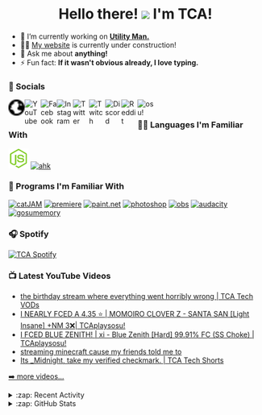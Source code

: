 <h1 align="center">Hello there! <img src="https://media.giphy.com/media/hvRJCLFzcasrR4ia7z/giphy.gif" width="32px"> I'm TCA!</h1>

- 🔭 I’m currently working on **[Utility Man.](https://github.com/imTCA/UtilityMan)** <!-- - 🌱 I’m currently learning **Vim** -->
- 👨‍💻 [My website][website] is currently under construction!
- 💬 Ask me about **anything!**
- ⚡ Fun fact: **If it wasn't obvious already, I love typing.**

### 💬 Socials
[<img align="left" alt="Website" width="32px" src="https://raw.githubusercontent.com/iconic/open-iconic/master/svg/globe.svg" />][website]
[<img align="left" alt="YouTube" width="32px" src="https://cdn.jsdelivr.net/npm/simple-icons@v5/icons/youtube.svg" />][yt]
[<img align="left" alt="Facebook" width="32px" src="https://cdn.jsdelivr.net/npm/simple-icons@v5/icons/facebook.svg" />][fb]
[<img align="left" alt="Instagram" width="32px" src="https://cdn.jsdelivr.net/npm/simple-icons@v5/icons/instagram.svg" />][insta]
[<img align="left" alt="Twitter" width="32px" src="https://cdn.jsdelivr.net/npm/simple-icons@v5/icons/twitter.svg" />][tweet]
[<img align="left" alt="Twitch" width="32px" src="https://cdn.jsdelivr.net/npm/simple-icons@v5/icons/twitch.svg" />][twitch]
[<img align="left" alt="Discord" width="32px" src="https://cdn.jsdelivr.net/npm/simple-icons@v5/icons/discord.svg" />][discord]
[<img align="left" alt="Reddit" width="32px" src="https://cdn.jsdelivr.net/npm/simple-icons@v5/icons/reddit.svg" />][reddit]
[<img align="left" alt="osu!" width="32px" src="https://cdn.jsdelivr.net/npm/simple-icons@v5/icons/osu.svg" />][osu]

<br />

### 👨‍💻 Languages I'm Familiar With

[<img src="https://raw.githubusercontent.com/devicons/devicon/master/icons/nodejs/nodejs-original.svg" alt="node.js" width="40" height="40"/>][nodejs]
[<img src="https://i.imgur.com/tjPOPhB.png" alt="ahk" width="40" height="40"/>][ahk]

### 🔧 Programs I'm Familiar With

[<img src="https://cdn.betterttv.net/emote/5f1b0186cf6d2144653d2970/3x" alt="catJAM" width="40" height="40"/>][catJAM]
[<img src="https://upload.wikimedia.org/wikipedia/commons/thumb/4/40/Adobe_Premiere_Pro_CC_icon.svg/1200px-Adobe_Premiere_Pro_CC_icon.svg.png" alt="premiere" width="40" height="40"/>][premiere]
[<img src="https://content.invisioncic.com/r125076/monthly_2020_07/2128238399_paintneticon(6).png.4b20725c1c9d337627a3a03c9ae7adec.png" alt="paint.net" width="40" height="40"/>][paint]
[<img src="https://upload.wikimedia.org/wikipedia/commons/thumb/a/af/Adobe_Photoshop_CC_icon.svg/1200px-Adobe_Photoshop_CC_icon.svg.png" alt="photoshop" width="40" height="40"/>][photoshop]
[<img src="https://upload.wikimedia.org/wikipedia/commons/thumb/7/78/OBS.svg/1200px-OBS.svg.png" alt="obs" width="40" height="40"/>][obs]
[<img src="https://upload.wikimedia.org/wikipedia/commons/thumb/e/e2/Audacity_Logo_nofilter.svg/1024px-Audacity_Logo_nofilter.svg.png" alt="audacity" width="40" height="40"/>][audio]
[<img src="https://raw.githubusercontent.com/l3lackShark/gosumemory/master/out.ico" alt="gosumemory" width="40" height="40"/>][gosu]

### 🎧 Spotify

[<img src="https://spotifynp.vercel.app/api/spotify" alt="TCA Spotify"/>](https://open.spotify.com/user/9lnj1rcd8svfgkqkgab9fmpq9?si=fc6e56a4301c4773)

### 📺 Latest YouTube Videos

<!-- YOUTUBE:START -->
- [the birthday stream where everything went horribly wrong | TCA Tech VODs](https://www.youtube.com/watch?v=OQDEoDMKFm0)
- [I NEARLY FCED A 4.35 ⭐ | MOMOIRO CLOVER Z - SANTA SAN [Light Insane] +NM 3❌| TCAplaysosu!](https://www.youtube.com/watch?v=ufgQbtogJaI)
- [I FCED BLUE ZENITH! | xi - Blue Zenith [Hard] 99.91% FC (SS Choke) | TCAplaysosu!](https://www.youtube.com/watch?v=ndt5Xp9l_lw)
- [streaming minecraft cause my friends told me to](https://www.youtube.com/watch?v=XNjn4NzxrBo)
- [Its _Midnight, take my verified checkmark. | TCA Tech Shorts](https://www.youtube.com/watch?v=su5togUj_x4)
<!-- YOUTUBE:END -->

[➡️ more videos...](https://youtube.com/TCATech)

<details>
<summary>:zap: Recent Activity</summary>

<!--START_SECTION:activity-->
1. 🎉 Merged PR [#1](https://github.com/imTCA/UtilityMan/pull/1) in [imTCA/UtilityMan](https://github.com/imTCA/UtilityMan)
<!--END_SECTION:activity-->
</details>

<details>
<summary>:zap: GitHub Stats</summary>

<br />

[<img src="https://github-readme-stats.vercel.app/api?username=imTCA&count_private=true&show_icons=true&theme=highcontrast&hide_border=true" alt="TCA's github stats" width="550px" />][stats]

[<img src="https://github-readme-stats.vercel.app/api/top-langs/?username=imTCA&layout=compact&theme=highcontrast&hide_border=true" alt="Top Langs" width="350px" />][stats]
  
[<img src="https://activity-graph.herokuapp.com/graph?username=imTCA&bg_color=000000&color=C1CB12&line=C1CB12&point=FFFB00&area=true&hide_border=true" alt="Top Langs" width="830px" />][graph]
</details>

<!-- Socials -->
[website]: https://www.imTCA.tk
[yt]: https://youtube.com/c/TCATech
[fb]: https://facebook.com/tcatechyt
[insta]: https://instagram.com/imTCA_
[tweet]: https://twitter.com/imTCA_
[twitch]: https://twitch.tv/imTCA
[discord]: https://discord.com/invite/3FanR2pmwn
[reddit]: https://reddit.com/r/TCATech
[osu]: https://osu.ppy.sh/u/imTCA

<!-- Languages -->
[nodejs]: https://nodejs.org
[ahk]: https://autohotkey.com
[markdown]: https://en.wikipedia.org/wiki/Markdown

<!-- Tools -->
[catJAM]: https://betterttv.com/emotes/5f1b0186cf6d2144653d2970
[premiere]: https://www.adobe.com/sea/products/premiere.html
[paint]: https://getpaint.net
[photoshop]: https://www.adobe.com/sea/products/photoshop.html
[obs]: https://obsproject.com
[audio]: https://audacityteam.org
[gosu]: https://github.com/l3lackShark/gosumemory

<!-- Other Links -->
[stats]: https://github.com/anuraghazra/github-readme-stats
[graph]: https://github.com/SubhamRaoniar28/github-readme-activity-graph
